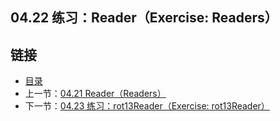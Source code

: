 ## 04.22 练习：Reader（Exercise: Readers）


## 链接
* [目录](https://github.com/gnefiy/go-zh/blob/master/tour/directory.md)
* 上一节：[04.21 Reader（Readers）](https://github.com/gnefiy/go-zh/blob/master/tour/methods/04.21.md)
* 下一节：[04.23 练习：rot13Reader（Exercise: rot13Reader）](https://github.com/gnefiy/go-zh/blob/master/tour/methods/04.23.md)
